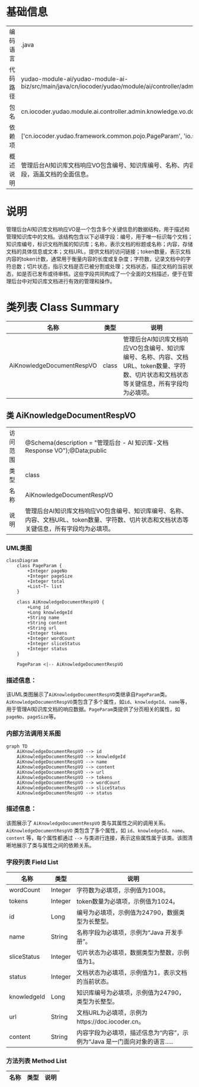 # 基础信息

|      |      |
|------|------|
| 编码语言 | .java |
| 代码路径 | yudao-module-ai/yudao-module-ai-biz/src/main/java/cn/iocoder/yudao/module/ai/controller/admin/knowledge/vo/document/AiKnowledgeDocumentRespVO.java |
| 包名 | cn.iocoder.yudao.module.ai.controller.admin.knowledge.vo.document |
| 依赖项 | ['cn.iocoder.yudao.framework.common.pojo.PageParam', 'io.swagger.v3.oas.annotations.media.Schema', 'lombok.Data'] |
| 概述说明 | 管理后台AI知识库文档响应VO包含编号、知识库编号、名称、内容、文档URL、token数量、字符数、切片状态和文档状态等必填字段，涵盖文档的全面信息。 |

# 说明

管理后台AI知识库文档响应VO是一个包含多个关键信息的数据结构，用于描述和管理知识库中的文档。该结构包含以下必填字段：编号，用于唯一标识每个文档；知识库编号，标识文档所属的知识库；名称，表示文档的标题或名称；内容，存储文档的具体信息或文本；文档URL，提供文档的访问链接；token数量，表示文档内容的token计数，通常用于衡量内容的长度或复杂度；字符数，记录文档中的字符总数；切片状态，指示文档是否已被分割或处理；文档状态，描述文档的当前状态，如是否已发布或待审核。这些字段共同构成了一个全面的文档描述，便于在管理后台中对知识库文档进行有效的管理和操作。

# 类列表 Class Summary

| 名称   | 类型  | 说明 |
|-------|------|-------------|
| AiKnowledgeDocumentRespVO | class | 管理后台AI知识库文档响应VO包含编号、知识库编号、名称、内容、文档URL、token数量、字符数、切片状态和文档状态等关键信息，所有字段均为必填项。 |



## 类 AiKnowledgeDocumentRespVO

|      |      |
|------|------|
| 访问范围 | @Schema(description = "管理后台 - AI 知识库-文档 Response VO");@Data;public |
| 类型 | class |
| 名称 | AiKnowledgeDocumentRespVO |
| 说明 | 管理后台AI知识库文档响应VO包含编号、知识库编号、名称、内容、文档URL、token数量、字符数、切片状态和文档状态等关键信息，所有字段均为必填项。 |


### UML类图

```mermaid
classDiagram
    class PageParam {
        +Integer pageNo
        +Integer pageSize
        +Integer total
        +List~T~ list
    }

    class AiKnowledgeDocumentRespVO {
        +Long id
        +Long knowledgeId
        +String name
        +String content
        +String url
        +Integer tokens
        +Integer wordCount
        +Integer sliceStatus
        +Integer status
    }

    PageParam <|-- AiKnowledgeDocumentRespVO
```

### 描述信息：
该UML类图展示了`AiKnowledgeDocumentRespVO`类继承自`PageParam`类。`AiKnowledgeDocumentRespVO`类包含了多个属性，如`id`、`knowledgeId`、`name`等，用于管理AI知识库文档的响应数据。`PageParam`类提供了分页相关的属性，如`pageNo`、`pageSize`等。


### 内部方法调用关系图

```mermaid
graph TD
    AiKnowledgeDocumentRespVO --> id
    AiKnowledgeDocumentRespVO --> knowledgeId
    AiKnowledgeDocumentRespVO --> name
    AiKnowledgeDocumentRespVO --> content
    AiKnowledgeDocumentRespVO --> url
    AiKnowledgeDocumentRespVO --> tokens
    AiKnowledgeDocumentRespVO --> wordCount
    AiKnowledgeDocumentRespVO --> sliceStatus
    AiKnowledgeDocumentRespVO --> status
```

### 描述信息：
该图展示了 `AiKnowledgeDocumentRespVO` 类与其属性之间的调用关系。`AiKnowledgeDocumentRespVO` 类包含了多个属性，如 `id`、`knowledgeId`、`name`、`content` 等，每个属性都通过 `-->` 与类进行连接，表示这些属性属于该类。该图清晰地展示了类与属性之间的依赖关系。

### 字段列表 Field List

| 名称  | 类型  | 说明 |
|-------|-------|------|
| wordCount | Integer | 字符数为必填项，示例值为1008。 |
| tokens | Integer | token数量为必填项，示例值为1024。 |
| id | Long | 编号为必填项，示例值为24790，数据类型为长整型。 |
| name | String | 名称字段为必填项，示例为“Java 开发手册”。 |
| sliceStatus | Integer | 切片状态为必填项，数据类型为整数，示例值为1。 |
| status | Integer | 文档状态为必填项，示例值为1，表示文档的当前状态。 |
| knowledgeId | Long | 知识库编号为必填项，示例值为24790，类型为长整型。 |
| url | String | 文档URL为必填项，示例为https://doc.iocoder.cn。 |
| content | String | 内容字段为必填项，描述信息为“内容”，示例为“Java 是一门面向对象的语言..... |

### 方法列表 Method List

| 名称  | 类型  | 说明 |
|-------|-------|------|




